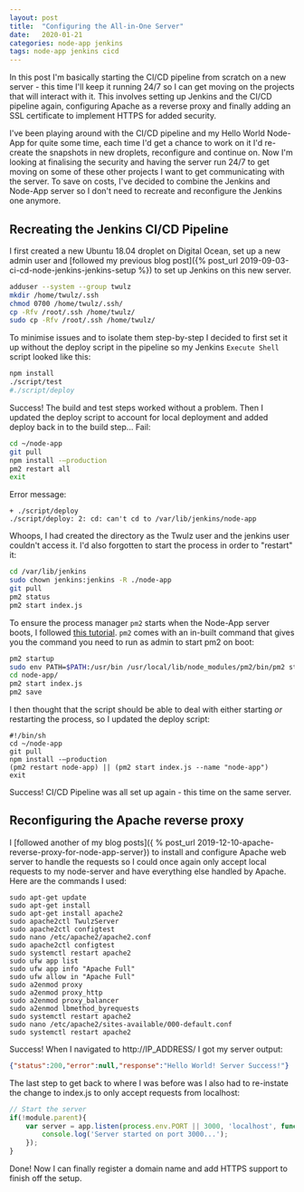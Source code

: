 ```yaml
---
layout: post
title:  "Configuring the All-in-One Server"
date:   2020-01-21
categories: node-app jenkins
tags: node-app jenkins cicd
---
```


In this post I'm basically starting the CI/CD pipeline from scratch on a new server - this time I'll keep it running 24/7 so I can get moving on the projects that will interact with it. This involves setting up Jenkins and the CI/CD pipeline again, configuring Apache as a reverse proxy and finally adding an SSL certificate to implement HTTPS for added security.

<!--more-->

I've been playing around with the CI/CD pipeline and my Hello World Node-App for quite some time, each time I'd get a chance to work on it I'd re-create the snapshots in new droplets, reconfigure and continue on. Now I'm looking at finalising the security and having the server run 24/7 to get moving on some of these other projects I want to get communicating with the server. To save on costs, I've decided to combine the Jenkins and Node-App server so I don't need to recreate and reconfigure the Jenkins one anymore.

## Recreating the Jenkins CI/CD Pipeline

I first created a new Ubuntu 18.04 droplet on Digital Ocean, set up a new admin user and [followed my previous blog post]({% post_url 2019-09-03-ci-cd-node-jenkins-jenkins-setup %}) to set up Jenkins on this new server.

```sh
adduser --system --group twulz
mkdir /home/twulz/.ssh
chmod 0700 /home/twulz/.ssh/
cp -Rfv /root/.ssh /home/twulz/
sudo cp -Rfv /root/.ssh /home/twulz/
```

To minimise issues and to isolate them step-by-step I decided to first set it up without the deploy script in the pipeline so my Jenkins `Execute Shell` script looked like this:

```sh
npm install
./script/test
#./script/deploy
```

Success! The build and test steps worked without a problem. Then I updated the deploy script to account for local deployment and added deploy back in to the build step... Fail:

```sh
cd ~/node-app
git pull
npm install -—production
pm2 restart all
exit
```

Error message:
```
+ ./script/deploy
./script/deploy: 2: cd: can't cd to /var/lib/jenkins/node-app
```

Whoops, I had created the directory as the Twulz user and the jenkins user couldn't access it. I'd also forgotten to start the process in order to "restart" it:

```sh
cd /var/lib/jenkins
sudo chown jenkins:jenkins -R ./node-app
git pull
pm2 status
pm2 start index.js
```

To ensure the process manager `pm2` starts when the Node-App server boots, I followed [this tutorial][pm2-tutorial]. `pm2` comes with an in-built command that gives you the command you need to run as admin to start pm2 on boot:

```sh
pm2 startup
sudo env PATH=$PATH:/usr/bin /usr/local/lib/node_modules/pm2/bin/pm2 startup systemd -u twulz --hp /home/twulz
cd node-app/
pm2 start index.js
pm2 save
```

I then thought that the script should be able to deal with either starting _or_ restarting the process, so I updated the deploy script:

```
#!/bin/sh
cd ~/node-app
git pull
npm install -—production
(pm2 restart node-app) || (pm2 start index.js --name "node-app")
exit
```

Success! CI/CD Pipeline was all set up again - this time on the same server.

## Reconfiguring the Apache reverse proxy

I [followed another of my blog posts]({ % post_url 2019-12-10-apache-reverse-proxy-for-node-app-server}) to install and configure Apache web server to handle the requests so I could once again only accept local requests to my node-server and have everything else handled by Apache. Here are the commands I used:

```
sudo apt-get update
sudo apt-get install
sudo apt-get install apache2
sudo apache2ctl TwulzServer
sudo apache2ctl configtest
sudo nano /etc/apache2/apache2.conf
sudo apache2ctl configtest
sudo systemctl restart apache2
sudo ufw app list
sudo ufw app info "Apache Full"
sudo ufw allow in "Apache Full"
sudo a2enmod proxy
sudo a2enmod proxy_http
sudo a2enmod proxy_balancer
sudo a2enmod lbmethod_byrequests
sudo systemctl restart apache2
sudo nano /etc/apache2/sites-available/000-default.conf
sudo systemctl restart apache2
```

Success! When I navigated to http://IP_ADDRESS/ I got my server output:
```json
{"status":200,"error":null,"response":"Hello World! Server Success!"}
```

The last step to get back to where I was before was I also had to re-instate the change to index.js to only accept requests from localhost:

```js
// Start the server
if(!module.parent){
    var server = app.listen(process.env.PORT || 3000, 'localhost', function() {
        console.log('Server started on port 3000...');
    });
}
```

Done! Now I can finally register a domain name and add HTTPS support to finish off the setup.

[pm2-tutorial]: https://futurestud.io/tutorials/pm2-restart-processes-after-system-reboot